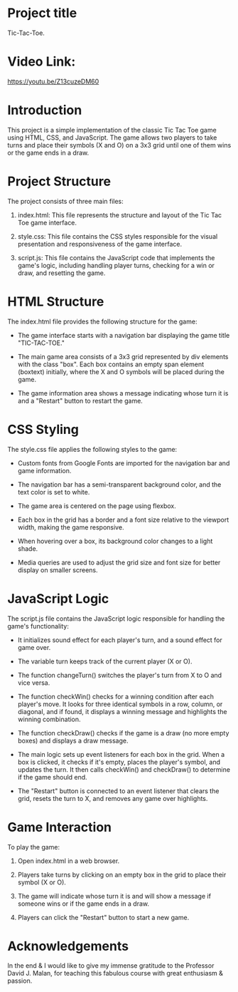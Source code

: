 # Project title
Tic-Tac-Toe.

# Video Link:
https://youtu.be/Z13cuzeDM60


# Introduction
This project is a simple implementation of the classic Tic Tac Toe game using HTML, CSS, and JavaScript. The game allows two players to take turns and place their symbols (X and O) on a 3x3 grid until one of them wins or the game ends in a draw.

# Project Structure
The project consists of three main files:

1. index.html: This file represents the structure and layout of the Tic Tac Toe game interface.

2. style.css: This file contains the CSS styles responsible for the visual presentation and responsiveness of the game interface.

3. script.js: This file contains the JavaScript code that implements the game's logic, including handling player turns, checking for a win or draw, and resetting the game.

# HTML Structure
The index.html file provides the following structure for the game:

* The game interface starts with a navigation bar displaying the game title "TIC-TAC-TOE."

* The main game area consists of a 3x3 grid represented by div elements with the class "box". Each box contains an empty span element (boxtext) initially, where the X and O symbols will be placed during the game.

* The game information area shows a message indicating whose turn it is and a "Restart" button to restart the game.

# CSS Styling
The style.css file applies the following styles to the game:

* Custom fonts from Google Fonts are imported for the navigation bar and game information.

* The navigation bar has a semi-transparent background color, and the text color is set to white.

* The game area is centered on the page using flexbox.

* Each box in the grid has a border and a font size relative to the viewport width, making the game responsive.

* When hovering over a box, its background color changes to a light shade.

* Media queries are used to adjust the grid size and font size for better display on smaller screens.

# JavaScript Logic
The script.js file contains the JavaScript logic responsible for handling the game's functionality:

* It initializes sound effect for each player's turn, and a sound effect for game over.

* The variable turn keeps track of the current player (X or O).

* The function changeTurn() switches the player's turn from X to O and vice versa.

* The function checkWin() checks for a winning condition after each player's move. It looks for three identical symbols in a row, column, or diagonal, and if found, it displays a winning message and highlights the winning combination.

* The function checkDraw() checks if the game is a draw (no more empty boxes) and displays a draw message.

* The main logic sets up event listeners for each box in the grid. When a box is clicked, it checks if it's empty, places the player's symbol, and updates the turn. It then calls checkWin() and checkDraw() to determine if the game should end.

* The "Restart" button is connected to an event listener that clears the grid, resets the turn to X, and removes any game over highlights.

# Game Interaction
To play the game:

1. Open index.html in a web browser.

2. Players take turns by clicking on an empty box in the grid to place their symbol (X or O).

3. The game will indicate whose turn it is and will show a message if someone wins or if the game ends in a draw.

4. Players can click the "Restart" button to start a new game.

# Acknowledgements

In the end & I would like to give my immense gratitude to the Professor David J. Malan, for teaching this fabulous course with great enthusiasm & passion.